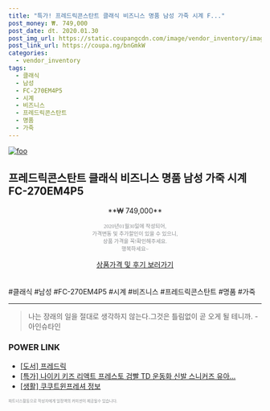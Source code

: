 ```yaml
--- 
title: "특가! 프레드릭콘스탄트 클래식 비즈니스 명품 남성 가죽 시계 F..." 
post_money: ₩. 749,000 
post_date: dt. 2020.01.30 
post_img_url: https://static.coupangcdn.com/image/vendor_inventory/images/2019/03/04/14/3/27a2aba8-5d67-4f32-b46b-c329deb150ec.jpg 
post_link_url: https://coupa.ng/bnGmkW 
categories: 
  - vendor_inventory 
tags: 
  - 클래식 
  - 남성 
  - FC-270EM4P5 
  - 시계 
  - 비즈니스 
  - 프레드릭콘스탄트 
  - 명품 
  - 가죽 
--- 
```

[![foo](https://static.coupangcdn.com/image/vendor_inventory/images/2019/03/04/14/3/27a2aba8-5d67-4f32-b46b-c329deb150ec.jpg)](https://coupa.ng/bnGmkW) 

## 프레드릭콘스탄트 클래식 비즈니스 명품 남성 가죽 시계 FC-270EM4P5 
<p style="text-align: center;">**₩ 749,000**</p> 
<p style="text-align: center;"><span style="color: #898c8f; font-family: Georgia,Times,serif; font-size: 0.75em;">2020년01월30일에 작성되어, <br>가격변동 및 추가할인이 있을 수 있으니,<br> 상품 가격을 꼭!확인해주세요.<br>행복하세요~</span> 
</p>	 
<div markdown="0" style="text-align: center;"><a href="https://coupa.ng/bnGmkW" class="btn btn--success">상품가격 및 후기 보러가기</a></div> 
<br><br> 
  #클래식 #남성 #FC-270EM4P5 #시계 #비즈니스 #프레드릭콘스탄트 #명품 #가죽 
<hr> 

> 나는 장래의 일을 절대로 생각하지 않는다.그것은 틀림없이 곧 오게 될 테니까. -아인슈타인 


### POWER LINK

* <a href="https://blog.naver.com/fasyy4321/221780104338" target="_blank">[도서] 프레드릭</a>
* <a href="https://blog.naver.com/an0733/221788847267" target="_blank">[특가] 나이키 키즈 리액트 프레스토 검빨 TD 운동화 신발 스니커즈 유아...</a>
* <a href="https://blog.naver.com/sakai111/221757967894" target="_blank"> [생활] 쿠쿠트윈프레셔 정보 </a>

<span style="color: #898c8f; font-family: Georgia,Times,serif; font-size: 0.55em;">파트너스활동으로 작성자에게 일정액의 커미션이 제공될수 있습니다.</span> 
